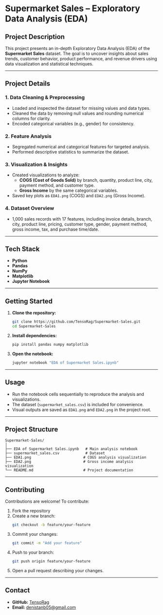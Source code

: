 # Supermarket Sales – Exploratory Data Analysis (EDA)

## Project Description
This project presents an in-depth Exploratory Data Analysis (EDA) of the **Supermarket Sales** dataset. The goal is to uncover insights about sales trends, customer behavior, product performance, and revenue drivers using data visualization and statistical techniques.

---

## Project Details

### 1. Data Cleaning & Preprocessing
- Loaded and inspected the dataset for missing values and data types.
- Cleaned the data by removing null values and rounding numerical columns for clarity.
- Encoded categorical variables (e.g., gender) for consistency.

### 2. Feature Analysis
- Segregated numerical and categorical features for targeted analysis.
- Performed descriptive statistics to summarize the dataset.

### 3. Visualization & Insights
- Created visualizations to analyze:
  - **COGS (Cost of Goods Sold)** by branch, quantity, product line, city, payment method, and customer type.
  - **Gross Income** by the same categorical variables.
- Saved key plots as `EDA1.png` (COGS) and `EDA2.png` (Gross Income).

### 4. Dataset Overview
- 1,000 sales records with 17 features, including invoice details, branch, city, product line, pricing, customer type, gender, payment method, gross income, tax, and purchase time/date.

---

## Tech Stack
- **Python**
- **Pandas**
- **NumPy**
- **Matplotlib**
- **Jupyter Notebook**

---

## Getting Started

1. **Clone the repository:**
   ```bash
   git clone https://github.com/TensoRag/Supermarket-Sales.git
   cd Supermarket-Sales
   ```
2. **Install dependencies:**
   ```bash
   pip install pandas numpy matplotlib
   ```
3. **Open the notebook:**
   ```bash
   jupyter notebook "EDA of Supermarket Sales.ipynb"
   ```

---

## Usage
- Run the notebook cells sequentially to reproduce the analysis and visualizations.
- The dataset (`supermarket_sales.csv`) is included for convenience.
- Visual outputs are saved as `EDA1.png` and `EDA2.png` in the project root.

---

## Project Structure
```
Supermarket-Sales/
│
├── EDA of Supermarket Sales.ipynb   # Main analysis notebook
├── supermarket_sales.csv            # Dataset
├── EDA1.png                        # COGS analysis visualization
├── EDA2.png                        # Gross income analysis visualization
└── README.md                       # Project documentation
```

---

## Contributing

Contributions are welcome! To contribute:
1. Fork the repository
2. Create a new branch:
   ```bash
   git checkout -b feature/your-feature
   ```
3. Commit your changes:
   ```bash
   git commit -m "Add your feature"
   ```
4. Push to your branch:
   ```bash
   git push origin feature/your-feature
   ```
5. Open a pull request describing your changes.

---

## Contact
- **GitHub:** [TensoRag](https://github.com/TensoRag)
- **Email:** denistanb05@gmail.com
